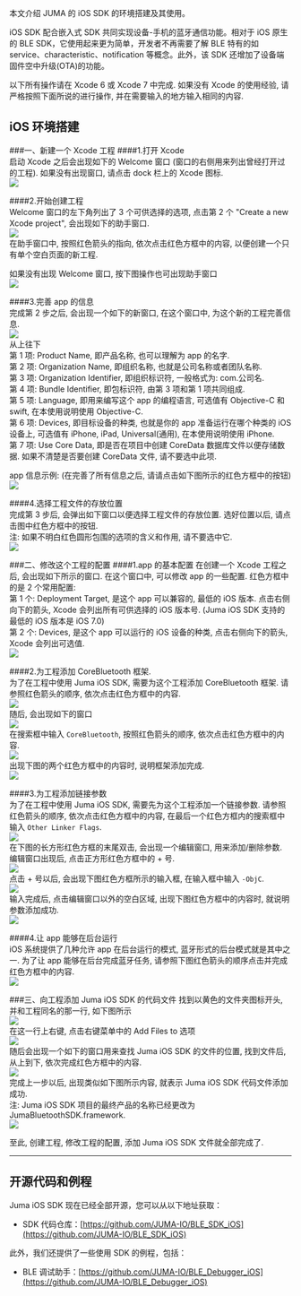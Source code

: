 本文介绍 JUMA 的 iOS SDK 的环境搭建及其使用。

iOS SDK 配合嵌入式 SDK 共同实现设备-手机的蓝牙通信功能。相对于 iOS 原生的 BLE SDK，它使用起来更为简单，开发者不再需要了解 BLE 特有的如 service、characteristic、notification 等概念。此外，该 SDK 还增加了设备端固件空中升级(OTA)的功能。


以下所有操作请在 Xcode 6 或 Xcode 7 中完成. 如果没有 Xcode 的使用经验, 请严格按照下面所说的进行操作, 并在需要输入的地方输入相同的内容.  


## iOS 环境搭建
###一、新建一个 Xcode 工程
####1.打开 Xcode  
启动 Xcode 之后会出现如下的 Welcome 窗口 (窗口的右侧用来列出曾经打开过的工程). 如果没有出现窗口, 请点击 dock 栏上的 Xcode 图标.  
![](./images/stepByStep1.jpg)  

####2.开始创建工程  
Welcome 窗口的左下角列出了 3 个可供选择的选项, 点击第 2 个 "Create a new Xcode project", 会出现如下的助手窗口.   
![](./images/stepByStep2.jpg)  
在助手窗口中, 按照红色箭头的指向, 依次点击红色方框中的内容, 以便创建一个只有单个空白页面的新工程.  

如果没有出现 Welcome 窗口, 按下图操作也可出现助手窗口  
![](./images/stepByStep2.1.jpg)  
  
####3.完善 app 的信息  
完成第 2 步之后, 会出现一个如下的新窗口, 在这个窗口中, 为这个新的工程完善信息.  
![](./images/stepByStep3.jpg)  
从上往下  
第 1 项: Product Name, 即产品名称, 也可以理解为 app 的名字.  
第 2 项: Organization Name, 即组织名称, 也就是公司名称或者团队名称.  
第 3 项: Organization Identifier, 即组织标识符, 一般格式为: com.公司名.  
第 4 项: Bundle Identifier, 即包标识符, 由第 3 项和第 1 项共同组成.  
第 5 项: Language, 即用来编写这个 app 的编程语言, 可选值有 Objective-C 和 swift, 在本使用说明使用 Objective-C.  
第 6 项: Devices, 即目标设备的种类, 也就是你的 app 准备运行在哪个种类的 iOS 设备上, 可选值有 iPhone, iPad, Universal(通用), 在本使用说明使用 iPhone.  
第 7 项: Use Core Data, 即是否在项目中创建 CoreData 数据库文件以便存储数据. 如果不清楚是否要创建 CoreData 文件, 请不要选中此项.  

app 信息示例: (在完善了所有信息之后, 请请点击如下图所示的红色方框中的按钮)  
![](./images/stepByStep4.jpg)  

####4.选择工程文件的存放位置  
完成第 3 步后, 会弹出如下窗口以便选择工程文件的存放位置. 选好位置以后, 请点击图中红色方框中的按钮.  
注: 如果不明白红色圆形包围的选项的含义和作用, 请不要选中它.  
![](./images/stepByStep5.jpg)  


###二、修改这个工程的配置
####1.app 的基本配置
在创建一个 Xcode 工程之后, 会出现如下所示的窗口. 在这个窗口中, 可以修改 app 的一些配置. 红色方框中的是 2 个常用配置:  
第 1 个: Deployment Target, 是这个 app 可以兼容的, 最低的 iOS 版本. 点击右侧向下的箭头, Xcode 会列出所有可供选择的 iOS 版本号. (Juma iOS SDK 支持的最低的 iOS 版本是 iOS 7.0)  
第 2 个: Devices, 是这个 app 可以运行的 iOS 设备的种类, 点击右侧向下的箭头, Xcode 会列出可选值.    
![](./images/stepByStep6.jpg)  

####2.为工程添加 CoreBluetooth 框架.  
为了在工程中使用 Juma iOS SDK, 需要为这个工程添加 CoreBluetooth 框架. 请参照红色箭头的顺序, 依次点击红色方框中的内容.  
![](./images/stepByStep7.jpg)  
随后, 会出现如下的窗口  
![](./images/stepByStep8.jpg)  
在搜索框中输入 ```CoreBluetooth```, 按照红色箭头的顺序, 依次点击红色方框中的内容.  
![](./images/stepByStep9.jpg)  
出现下图的两个红色方框中的内容时, 说明框架添加完成.   
![](./images/stepByStep10.jpg)  

####3.为工程添加链接参数   
为了在工程中使用 Juma iOS SDK, 需要先为这个工程添加一个链接参数. 请参照红色箭头的顺序, 依次点击红色方框中的内容, 在最后一个红色方框内的搜索框中输入 ```Other Linker Flags```.  
![](./images/stepByStep11.jpg)  
在下图的长方形红色方框的末尾双击, 会出现一个编辑窗口, 用来添加/删除参数. 编辑窗口出现后, 点击正方形红色方框中的 + 号.    
![](./images/stepByStep12.jpg)  
点击 + 号以后, 会出现下图红色方框所示的输入框, 在输入框中输入 ```-ObjC```.  
![](./images/stepByStep13.jpg)  
输入完成后, 点击编辑窗口以外的空白区域, 出现下图红色方框中的内容时, 就说明参数添加成功.  
![](./images/stepByStep14.jpg)  

####4.让 app 能够在后台运行  
iOS 系统提供了几种允许 app 在后台运行的模式, 蓝牙形式的后台模式就是其中之一. 为了让 app 能够在后台完成蓝牙任务, 请参照下图红色箭头的顺序点击并完成红色方框中的内容.  
![](./images/stepByStep15.jpg)  


###三、向工程添加 Juma iOS SDK 的代码文件
找到以黄色的文件夹图标开头, 并和工程同名的那一行, 如下图所示  
![](./images/stepByStep16.jpg)  
在这一行上右键, 点击右键菜单中的 Add Files to 选项  
![](./images/stepByStep17.jpg)  
随后会出现一个如下的窗口用来查找 Juma iOS SDK 的文件的位置, 找到文件后, 从上到下, 依次完成红色方框中的内容.  
![](./images/stepByStep18.jpg)  
完成上一步以后, 出现类似如下图所示内容, 就表示 Juma iOS SDK 代码文件添加成功.    
注: Juma iOS SDK 项目的最终产品的名称已经更改为 JumaBluetoothSDK.framework.   
![](./images/stepByStep19.jpg)  


至此, 创建工程, 修改工程的配置, 添加 Juma iOS SDK 文件就全部完成了.  


***
## 开源代码和例程

Juma iOS SDK 现在已经全部开源，您可以从以下地址获取： 

* SDK 代码仓库：[https://github.com/JUMA-IO/BLE_SDK_iOS](https://github.com/JUMA-IO/BLE_SDK_iOS)

此外，我们还提供了一些使用 SDK 的例程，包括：

* BLE 调试助手：[https://github.com/JUMA-IO/BLE_Debugger_iOS](https://github.com/JUMA-IO/BLE_Debugger_iOS)








